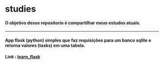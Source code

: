 # studies

<h4>O objetivo desse repositorio é compartilhar meus estudos atuais.<h4>
<hr>

#### App flask (python) simples que faz requisições para um banco sqlite e retorna valores (tasks) em uma tabela.
<h4> Link : <a href="https://github.com/JohnnyDev2001/studies/tree/main/learn_flask">learn_flask</a></h4>

